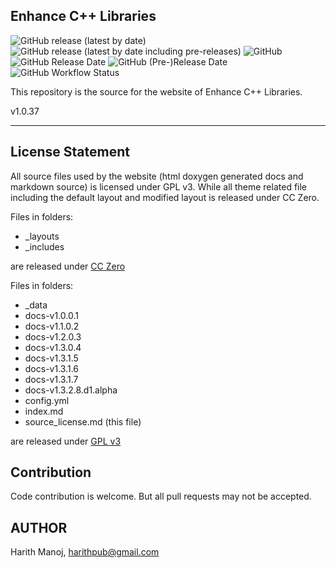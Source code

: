 ## Enhance C++ Libraries ##

![GitHub release (latest by date)](https://img.shields.io/github/v/release/harithmanoj/Enhance?label=stable%20release)
![GitHub release (latest by date including pre-releases)](https://img.shields.io/github/v/release/harithmanoj/enhance-develop?include_prereleases&label=develop%20release)
![GitHub](https://img.shields.io/github/license/harithmanoj/Enhance)
![GitHub Release Date](https://img.shields.io/github/release-date/harithmanoj/Enhance?label=Stable%20Release%20Date)
![GitHub (Pre-)Release Date](https://img.shields.io/github/release-date-pre/harithmanoj/enhance-develop?label=develop%20alpha%20release)
![GitHub Workflow Status](https://img.shields.io/github/workflow/status/harithmanoj/Enhance/Test)

This repository is the source for the website of Enhance C++ Libraries.

v1.0.37

---

## License Statement

All source files used by the website (html doxygen generated docs and markdown source) is
licensed under GPL v3. While all theme related file including the default layout and
 modified layout is released under CC Zero.
 
Files in folders: 

- _layouts
- _includes 

are released under [CC Zero](theme_license.md)

Files in folders:

- _data
- docs-v1.0.0.1
- docs-v1.1.0.2
- docs-v1.2.0.3
- docs-v1.3.0.4
- docs-v1.3.1.5
- docs-v1.3.1.6
- docs-v1.3.1.7
- docs-v1.3.2.8.d1.alpha
- config.yml
- index.md
- source_license.md (this file)

are released under [GPL v3](LICENSE.md)


## Contribution

Code contribution is welcome. But all pull requests may not be accepted.

## AUTHOR

Harith Manoj, <harithpub@gmail.com>

